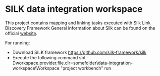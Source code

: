 # SILK data integration workspace

This project contains mapping and linking tasks executed with Silk Link Discovery Framework
General information about Silk can be found on the official [website](http://silkframework.org).

For running:
- Download SILK framework https://github.com/silk-framework/silk
- Execute the following command sbt -Dworkspace.provider.file.dir=somefolder\data-integration-workspace\Workspace "project workbench" run
